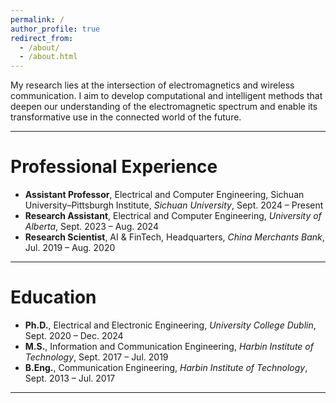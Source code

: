 ```yaml
---
permalink: /
author_profile: true
redirect_from: 
  - /about/
  - /about.html
---
```



My research lies at the intersection of electromagnetics and wireless communication. I aim to develop computational and intelligent methods that deepen our understanding of the electromagnetic spectrum and enable its transformative use in the connected world of the future.


---

# Professional Experience

- **Assistant Professor**, Electrical and Computer Engineering, Sichuan University–Pittsburgh Institute, *Sichuan University*, Sept. 2024 – Present  
- **Research Assistant**, Electrical and Computer Engineering, *University of Alberta*, Sept. 2023 – Aug. 2024
- **Research Scientist**, AI & FinTech, Headquarters, *China Merchants Bank*, Jul. 2019 – Aug. 2020  


---
# Education

- **Ph.D.**, Electrical and Electronic Engineering, *University College Dublin*, Sept. 2020 – Dec. 2024  
- **M.S.**, Information and Communication Engineering, *Harbin Institute of Technology*, Sept. 2017 – Jul. 2019  
- **B.Eng.**, Communication Engineering, *Harbin Institute of Technology*, Sept. 2013 – Jul. 2017  

---
